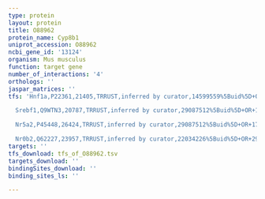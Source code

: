 ```yaml
---
type: protein
layout: protein
title: O88962
protein_name: Cyp8b1
uniprot_accession: O88962
ncbi_gene_id: '13124'
organism: Mus musculus
function: target gene
number_of_interactions: '4'
orthologs: ''
jaspar_matrices: ''
tfs: 'Hnf1a,P22361,21405,TRRUST,inferred by curator,14599559%5Buid%5D+OR+29087512%5Buid%5D,Yes

  Srebf1,Q9WTN3,20787,TRRUST,inferred by curator,29087512%5Buid%5D+OR+15249218%5Buid%5D,Yes

  Nr5a2,P45448,26424,TRRUST,inferred by curator,29087512%5Buid%5D+OR+17908794%5Buid%5D,Yes

  Nr0b2,Q62227,23957,TRRUST,inferred by curator,22034226%5Buid%5D+OR+29087512%5Buid%5D,Yes'
targets: ''
tfs_download: tfs_of_O88962.tsv
targets_download: ''
bindingSites_download: ''
binding_sites_ls: ''

---
```

